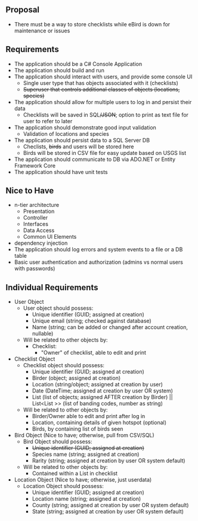 ## Proposal
- There must be a way to store checklists while eBird is down for maintenance or issues

## Requirements

- The application should be a C# Console Application
- The application should build and run
- The application should interact with users, and provide some console UI
    - Single user type that has objects associated with it (checklists)
    - ~~Superuser that controls additional classes of objects (locations, species)~~
- The application should allow for multiple users to log in and persist their data
    - Checklists will be saved in SQL~~/JSON~~; option to print as text file for user to refer to later
- The application should demonstrate good input validation
    - Validation of locations and species
- The application should persist data to a SQL Server DB
    - Checlists, ~~birds~~ and users will be stored here
    - Birds will be stored in CSV file for easy update based on USGS list
- The application should communicate to DB via ADO.NET or Entity Framework Core
- The application should have unit tests

## Nice to Have

- n-tier architecture
    - Presentation
    - Controller
    - Interfaces
    - Data Access
    - Common UI Elements
- dependency injection
- The application should log errors and system events to a file or a DB table
- Basic user authentication and authorization (admins vs normal users with passwords)

## Individual Requirements
- User Object
    - User object should possess:
        - Unique identifier (GUID; assigned at creation)
        - Unique email (string; checked against database)
        - Name (string; can be added or changed after account creation, nullable)
    - Will be related to other objects by:
        - Checklist:
            - "Owner" of checklist, able to edit and print
- Checklist Object
    - Checklist object should possess:
        - Unique identifier (GUID; assigned at creation)
        - Birder (object; assigned at creation)
        - Location (string/object; assigned at creation by user)
        - Date (DateTime; assigned at creation by user OR system)
        - List<Bird> (list of objects; assigned AFTER creation by Birder) || List<List <string>>> (list of banding codes, number as string)
    - Will be related to other objects by:
        - Birder/Owner able to edit and print after log in
        - Location, containing details of given hotspot (optional)
        - Birds, by containing list of birds seen
- Bird Object (Nice to have; otherwise, pull from CSV/SQL)
    - Bird Object should possess:
        - ~~Unique identifier (GUID; assigned at creation)~~
        - Species name (string; assigned at creation)
        - Rarity (string; assigned at creation by user OR system default)
    - Will be related to other objects by:
        - Contained within a List in checklist
- Location Object (Nice to have; otherwise, just userdata)
    - Location Object should possess:
        - Unique identifier (GUID; assigned at creation)
        - Location name (string; assigned at creation)
        - County (string; assigned at creation by user OR system default)
        - State (string; assigned at creation by user OR system default)

